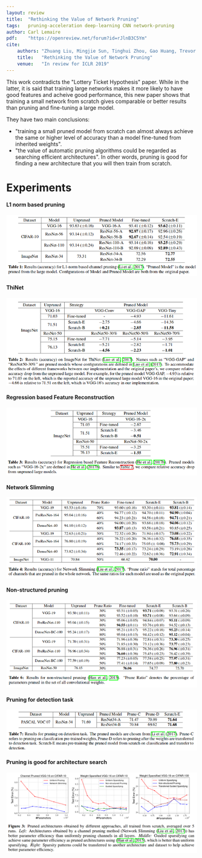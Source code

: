 ```yaml
---
layout: review
title:  "Rethinking the Value of Network Pruning"
tags:   pruning-acceleration deep-learning CNN network-pruning
author: Carl Lemaire
pdf:    "https://openreview.net/forum?id=rJlnB3C5Ym"
cite:
    authors: "Zhuang Liu, Mingjie Sun, Tinghui Zhou, Gao Huang, Trevor Darrell"
    title:   "Rethinking the Value of Network Pruning"
    venue:   "In review for ICLR 2019"
---
```


This work contradicts the "Lottery Ticket Hypothesis" paper. While in the latter, it is said that training large networks makes it more likely to have good features and acheive good performance, this new paper shows that training a small network from scratch gives comparable or better results than pruning and fine-tuning a large model.

They have two main conclusions:

* "training a small pruned model from scratch can almost always achieve the same or higher level of accuracy than a model fine-tuned from inherited weights".
* "the value of automatic pruning algorithms could be regarded as searching efficient architectures". In other words, pruning is good for finding a new architecture that you will then train from scratch.

# Experiments

#### L1 norm based pruning
![](/article/images/rethinking/tab1.png)

#### ThiNet
![](/article/images/rethinking/tab2.png)

#### Regression based Feature Reconstruction
![](/article/images/rethinking/tab3.png)

#### Network Slimming
![](/article/images/rethinking/tab4.png)

#### Non-structured pruning
![](/article/images/rethinking/tab6.png)

#### Pruning for detection task
![](/article/images/rethinking/tab7.png)

#### Pruning is good for architecture search
![](/article/images/rethinking/fig3.png)
